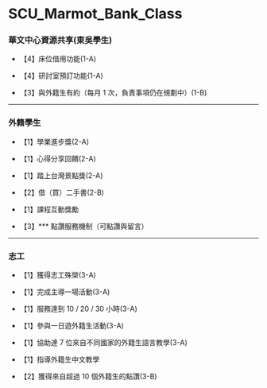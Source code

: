 # SCU_Marmot_Bank_Class

### 華文中心資源共享(東吳學生) 

* 【4】床位借用功能(1-A)
* 【4】研討室預訂功能(1-A)

* 【3】與外籍生有約（每月 1 次，負責事項仍在規劃中）(1-B)

----------------------------------------------

### 外籍學生

* 【1】學業進步獎(2-A)
* 【1】心得分享回饋(2-A)
* 【1】踏上台灣景點獎(2-A)

* 【2】借（買）二手書(2-B)

* 【1】課程互動獎勵
* 【3】*** 點讚服務機制（可點讚與留言）

----------------------------------------------

### 志工

* 【1】獲得志工殊榮(3-A)
* 【1】完成主導一場活動(3-A)
* 【1】服務達到 10 / 20 / 30 小時(3-A)
* 【1】參與一日遊外籍生活動(3-A)
* 【1】協助達 7 位來自不同國家的外籍生語言教學(3-A)

* 【1】指導外籍生中文教學

* 【2】獲得來自超過 10 個外籍生的點讚(3-B)





